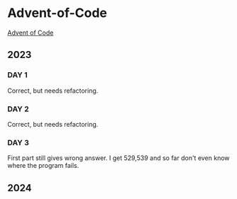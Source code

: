 # Advent-of-Code
[Advent of Code](https://adventofcode.com/)

## 2023
### DAY 1
Correct, but needs refactoring.
### DAY 2
Correct, but needs refactoring.
### DAY 3
First part still gives wrong answer.
I get 529,539 and so far don't even know where the program fails.


## 2024
